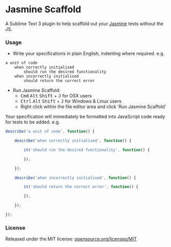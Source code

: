 # Jasmine Scaffold

A Sublime Text 3 plugin to help scaffold out your [Jasmine](https://github.com/jasmine/jasmine) tests without the JS.

### Usage

* Write your specifications in plain English, indenting where required. e.g.

```
a unit of code
	when correctly initialised
		should run the desired functionality
	when incorrectly initialised
		should return the correct error
```

* Run Jasmine Scaffold:
	* <kbd>Cmd</kbd> <kbd>Alt</kbd> <kbd>Shift</kbd> + <kbd>J</kbd> for OSX users
	* <kbd>Ctrl</kbd> <kbd>Alt</kbd> <kbd>Shift</kbd> + <kbd>J</kbd> for Windows & Linux users
	* Right click within the file editor area and click 'Run Jasmine Scaffold'

Your specification will immediately be formatted into JavaScript code ready for tests to be added. e.g.

```javascript
describe('a unit of code', function() {

	describe('when correctly initialised', function() {

		it('should run the desired functionality', function() {

		});

	});

	describe('when incorrectly initialised', function() {

		it('should return the correct error', function() {

		});

	});

});

```

### License

Released under the MIT license: [opensource.org/licenses/MIT](http://opensource.org/licenses/MIT)